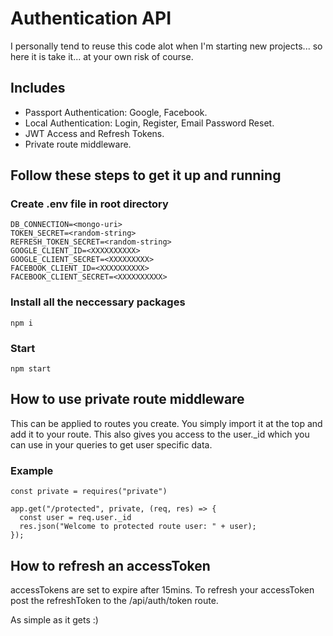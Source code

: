 # Authentication API 

I personally tend to reuse this code alot when I'm starting new projects... so here it is take it... at your own risk of course.

## Includes
 
* Passport Authentication: Google, Facebook.
* Local Authentication: Login, Register, Email Password Reset.
* JWT Access and Refresh Tokens.
* Private route middleware.

## Follow these steps to get it up and running

### Create .env file in root directory

```
DB_CONNECTION=<mongo-uri>
TOKEN_SECRET=<random-string>
REFRESH_TOKEN_SECRET=<random-string>
GOOGLE_CLIENT_ID=<XXXXXXXXXX>
GOOGLE_CLIENT_SECRET=<XXXXXXXXX>
FACEBOOK_CLIENT_ID=<XXXXXXXXXX>
FACEBOOK_CLIENT_SECRET=<XXXXXXXXXX>
```
### Install all the neccessary packages

```npm i```

### Start

```npm start```


## How to use private route middleware

This can be applied to routes you create. You simply import it at the top and add it to your route. This also gives you access to the user._id which you can use in your queries to get user specific data.

### Example
```
const private = requires("private")

app.get("/protected", private, (req, res) => {
  const user = req.user._id
  res.json("Welcome to protected route user: " + user);
});
```

## How to refresh an accessToken

accessTokens are set to expire after 15mins. To refresh your accessToken post the refreshToken to the /api/auth/token route.

As simple as it gets :)
